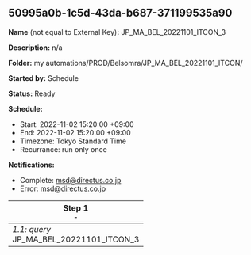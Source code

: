 ## 50995a0b-1c5d-43da-b687-371199535a90

**Name** (not equal to External Key)**:** JP_MA_BEL_20221101_ITCON_3

**Description:** n/a

**Folder:** my automations/PROD/Belsomra/JP_MA_BEL_20221101_ITCON/

**Started by:** Schedule

**Status:** Ready

**Schedule:**

* Start: 2022-11-02 15:20:00 +09:00
* End: 2022-11-02 15:20:00 +09:00
* Timezone: Tokyo Standard Time
* Recurrance: run only once

**Notifications:**

* Complete: msd@directus.co.jp
* Error: msd@directus.co.jp

| Step 1<br>_<small>-</small>_ |
| --- |
| _1.1: query_<br>JP_MA_BEL_20221101_ITCON_3 |
